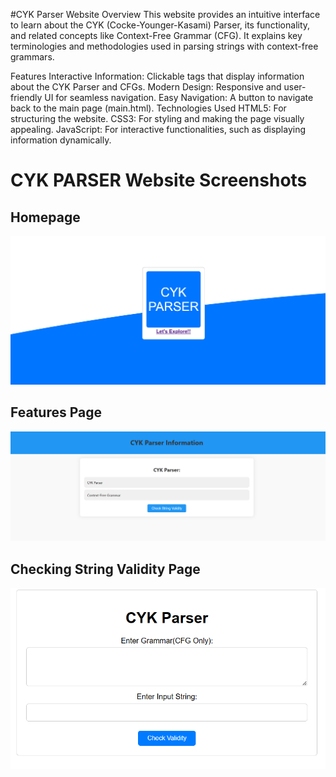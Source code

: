 #CYK Parser Website
Overview
This website provides an intuitive interface to learn about the CYK (Cocke-Younger-Kasami) Parser, its functionality, and related concepts like Context-Free Grammar (CFG). It explains key terminologies and methodologies used in parsing strings with context-free grammars.

Features
Interactive Information: Clickable tags that display information about the CYK Parser and CFGs.
Modern Design: Responsive and user-friendly UI for seamless navigation.
Easy Navigation: A button to navigate back to the main page (main.html).
Technologies Used
HTML5: For structuring the website.
CSS3: For styling and making the page visually appealing.
JavaScript: For interactive functionalities, such as displaying information dynamically.

# CYK PARSER Website Screenshots

## Homepage
![Homepage](landingpage.png)

## Features Page
![Features Page](startpage.png)

## Checking String Validity Page
![Contact Page](mainpage.png)
